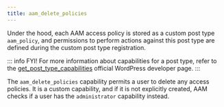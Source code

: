 ```yaml
---
title: aam_delete_policies
---
```


Under the hood, each AAM access policy is stored as a custom post type `aam_policy`, and permissions to perform actions against this post type are defined during the custom post type registration.

::: info FYI!
For more information about capabilities for a post type, refer to the [get_post_type_capabilities](https://developer.wordpress.org/reference/functions/get_post_type_capabilities/) official WordPress developer page.
:::

The `aam_delete_policies` capability permits a user to delete any access policies. It is a custom capability, and if it is not explicitly created, AAM checks if a user has the `administrator` capability instead.